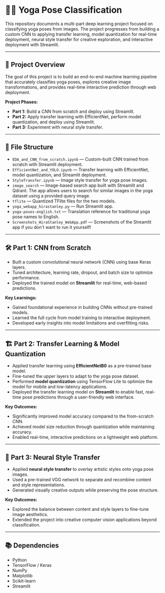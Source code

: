 # 🧘‍♀️ Yoga Pose Classification

This repository documents a multi-part deep learning project focused on classifying yoga poses from images. The project progresses from building a custom CNN to applying transfer learning, model quantization for real-time deployment, neural style transfer for creative exploration, and interactive deployment with Streamlit.

---

## 🚀 Project Overview

The goal of this project is to build an end-to-end machine learning pipeline that accurately classifies yoga poses, explores creative image transformations, and provides real-time interactive prediction through web deployment.

**Project Phases:**
- **Part 1:** Build a CNN from scratch and deploy using Streamlit.
- **Part 2:** Apply transfer learning with EfficientNet, perform model quantization, and deploy using Streamlit.
- **Part 3:** Experiment with neural style transfer.

---

## 📂 File Structure

- `EDA_and_CNN_from_scratch.ipynb` — Custom-built CNN trained from scratch with Streamlit deployment.
- `EfficientNet_and_YOLO.ipynb` — Transfer learning with EfficientNet, model quantization, and Streamlit deployment.
- `StyleTransfer.ipynb` — Image style transfer for yoga pose images.
- `image_search` — Image-based search app built with Streamlit and Qdrant. The app allows users to search for similar images in the yoga dataset using a provided query image.
- `tflite` — Quantized TFlite files for the two models.
- `yoga_webapp_hirastanley.py` — Run Streamlit app.
- `yoga-poses-english.txt` — Translation reference for traditional yoga pose names to English.
- `Screenshots_HiraStanley_WebApp.pdf` — Screenshots of the Streamlit app if you don't want to run it yourself!

---

## 🛠️ Part 1: CNN from Scratch

- Built a custom convolutional neural network (CNN) using base Keras layers.
- Tuned architecture, learning rate, dropout, and batch size to optimize performance.
- Deployed the trained model on **Streamlit** for real-time, web-based predictions.

**Key Learnings:**
- Gained foundational experience in building CNNs without pre-trained models.
- Learned the full cycle from model training to interactive deployment.
- Developed early insights into model limitations and overfitting risks.

---

## 🏗️ Part 2: Transfer Learning & Model Quantization

- Applied transfer learning using **EfficientNetB0** as a pre-trained base model.
- Fine-tuned the upper layers to adapt to the yoga pose dataset.
- Performed **model quantization** using TensorFlow Lite to optimize the model for mobile and low-latency applications.
- Deployed the transfer learning model on **Streamlit** to enable fast, real-time pose predictions through a user-friendly web interface.

**Key Outcomes:**
- Significantly improved model accuracy compared to the from-scratch CNN.
- Achieved model size reduction through quantization while maintaining accuracy.
- Enabled real-time, interactive predictions on a lightweight web platform.

---

## 🎨 Part 3: Neural Style Transfer

- Applied **neural style transfer** to overlay artistic styles onto yoga pose images.
- Used a pre-trained VGG network to separate and recombine content and style representations.
- Generated visually creative outputs while preserving the pose structure.

**Key Outcomes:**
- Explored the balance between content and style layers to fine-tune image aesthetics.
- Extended the project into creative computer vision applications beyond classification.

---

## 📚 Dependencies

- Python
- TensorFlow / Keras
- NumPy
- Matplotlib
- Scikit-learn
- Streamlit
